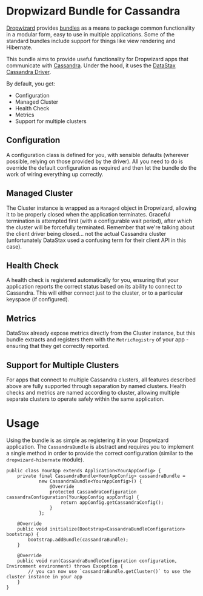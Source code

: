 # Dropwizard Bundle for Cassandra

[Dropwizard](http://dropwizard.io) provides [bundles](http://dropwizard.github.io/dropwizard/manual/core.html#bundles)
as a means to package common functionality in a modular form, easy to use in multiple applications. Some of the standard
bundles include support for things like view rendering and Hibernate.

This bundle aims to provide useful functionality for Dropwizard apps that communicate with [Cassandra](http://cassandra.apache.org).
Under the hood, it uses the [DataStax Cassandra Driver](http://www.datastax.com/documentation/developer/java-driver/2.0/java-driver/whatsNew2.html).

By default, you get:

* Configuration
* Managed Cluster
* Health Check
* Metrics
* Support for multiple clusters

## Configuration

A configuration class is defined for you, with sensible defaults (wherever possible, relying on those provided by the driver).
All you need to do is override the default configuration as required and then let the bundle do the work of wiring everything
up correctly.

## Managed Cluster

The Cluster instance is wrapped as a `Managed` object in Dropwizard, allowing it to be properly closed when the application
terminates. Graceful termination is attempted first (with a configurable wait period), after which the cluster will be
forcefully terminated. Remember that we're talking about the client driver being closed... not the actual Cassandra cluster
(unfortunately DataStax used a confusing term for their client API in this case).

## Health Check

A health check is registered automatically for you, ensuring that your application reports the correct status based on
its ability to connect to Cassandra. This will either connect just to the cluster, or to a particular keyspace (if configured).

## Metrics

DataStax already expose metrics directly from the Cluster instance, but this bundle extracts and registers them with the
`MetricRegistry` of your app - ensuring that they get correctly reported.

## Support for Multiple Clusters

For apps that connect to multiple Cassandra clusters, all features described above are fully supported through separation
by named clusters. Health checks and metrics are named according to cluster, allowing multiple separate clusters to
operate safely within the same application.


# Usage

Using the bundle is as simple as registering it in your Dropwizard application. The `CassandraBundle` is abstract and
requires you to implement a single method in order to provide the correct configuration (similar to the `dropwizard-hibernate` module).

    public class YourApp extends Application<YourAppConfig> {
        private final CassandraBundle<YourAppConfig> cassandraBundle =
                new CassandraBundle<YourAppConfig>() {
                    @Override
                    protected CassandraConfiguration cassandraConfiguration(YourAppConfig appConfig) {
                        return appConfig.getCassandraConfig();
                    }
                };

        @Override
        public void initialize(Bootstrap<CassandraBundleConfiguration> bootstrap) {
            bootstrap.addBundle(cassandraBundle);
        }

        @Override
        public void run(CassandraBundleConfiguration configuration, Environment environment) throws Exception {
            // you can now use `cassandraBundle.getCluster()` to use the cluster instance in your app
        }
    }
